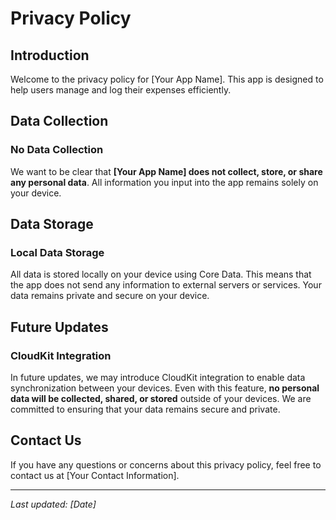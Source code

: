 # Privacy Policy

## Introduction

Welcome to the privacy policy for [Your App Name]. This app is designed to help users manage and log their expenses efficiently.

## Data Collection

### No Data Collection

We want to be clear that **[Your App Name] does not collect, store, or share any personal data**. All information you input into the app remains solely on your device.

## Data Storage

### Local Data Storage

All data is stored locally on your device using Core Data. This means that the app does not send any information to external servers or services. Your data remains private and secure on your device.

## Future Updates

### CloudKit Integration

In future updates, we may introduce CloudKit integration to enable data synchronization between your devices. Even with this feature, **no personal data will be collected, shared, or stored** outside of your devices. We are committed to ensuring that your data remains secure and private.

## Contact Us

If you have any questions or concerns about this privacy policy, feel free to contact us at [Your Contact Information].

---

_Last updated: [Date]_
